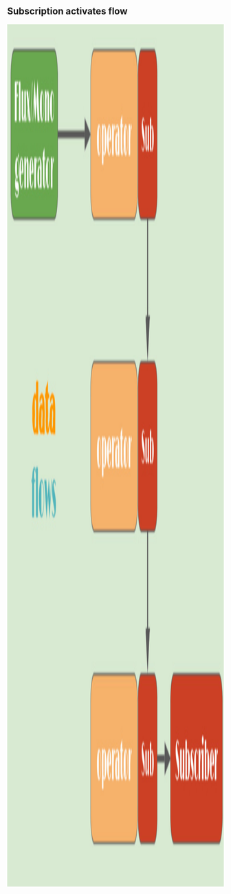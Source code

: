 ## Subscription activates flow

<img src="lib/images/lazy-sub.png" style="height: 50vh" alt="Lazy sub"/>